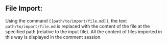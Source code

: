 ## File Import:

Using the command ``[[path/to/import/file.md]]``, the text
``path/to/import/file.md`` is replaced with the content of the file at the 
specified path (relative to the input file). All the content of files imported
in this way is displayed in the comment session.

